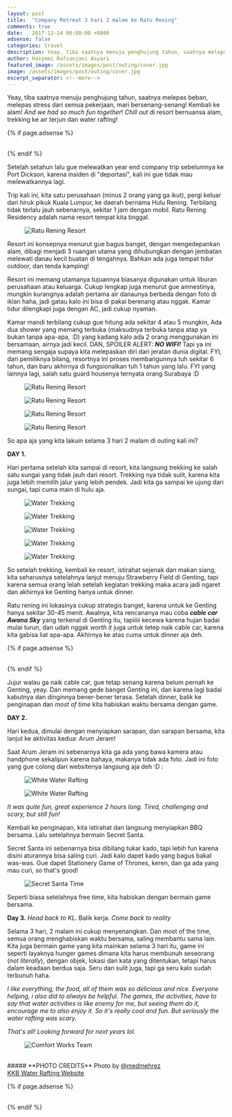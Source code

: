 ```yaml
---
layout: post
title:  "Company Retreat 3 hari 2 malem ke Ratu Rening"
comments: true
date:   2017-12-14 00:00:00 +0800
adsense: false
categories: travel
description: Yeay, tiba saatnya menuju penghujung tahun, saatnya melepas beban, melepas stress dari semua pekerjaan, mari bersenang-senang! Kembali ke alam! And we had so much fun together! Chill out di resort bernuansa alam, trekking ke air terjun dan water rafting!
author: Hasyemi Rafsanjani Asyari
featured_image: /assets/images/post/outing/cover.jpg
image: /assets/images/post/outing/cover.jpg
excerpt_separator: <!--more-->
---
```


Yeay, tiba saatnya menuju penghujung tahun, saatnya melepas beban, melepas stress dari semua pekerjaan, mari bersenang-senang! Kembali ke alam! _And we had so much fun together_! _Chill out_ di resort bernuansa alam, trekking ke air terjun dan water rafting!

{% if page.adsense %}
<div class="ads">
	<script async src="//pagead2.googlesyndication.com/pagead/js/adsbygoogle.js"></script>
	<!-- Banner_ads_responsif -->
	<ins class="adsbygoogle"
	     style="display:block"
	     data-ad-client="ca-pub-9523208256804448"
	     data-ad-slot="9139195523"
	     data-ad-format="auto"></ins>
	<script>
	(adsbygoogle = window.adsbygoogle || []).push({});
	</script>
</div>
<br/>
{% endif %}

Setelah setahun lalu gue melewatkan year end company trip sebelumnya ke Port Dickson, karena insiden di "deportasi", kali ini gue tidak mau melewatkannya lagi.

Trip kali ini, kita satu perusahaan (minus 2 orang yang ga ikut), pergi keluar dari hiruk pikuk Kuala Lumpur, ke daerah bernama Hulu Rening. Terbilang tidak terlalu jauh sebenarnya, sekitar 1 jam dengan mobil. Ratu Rening Residency adalah nama resort tempat kita tinggal.

<div class="photoset-grid grid">
	<div class="grid--item grid--twelve">
		<figure>
		  <img src="/assets/images/post/outing/cover.jpg" alt="Ratu Rening Resort" title="Ratu Rening Resort" />		   
		</figure>		
	</div>		
</div>

Resort ini konsepnya menurut gue bagus banget, dengan mengedepankan alam, dibagi menjadi 3 ruangan utama yang dihubungkan dengan jembatan melewati danau kecil buatan di tengahnya. Bahkan ada juga tempat tidur outdoor, dan tenda kamping!

Resort ini memang utamanya tujuannya biasanya digunakan untuk liburan perusahaan atau keluarga. Cukup lengkap juga menurut gue amnestinya, mungkin kurangnya adalah pertama air danaunya berbeda dengan foto di iklan haha, jadi gatau kalo ini bisa di pakai berenang atau nggak. Kamar tidur dilengkapi juga dengan AC, jadi cukup nyaman.

Kamar mandi terbilang cukup gue hitung ada sekitar 4 atau 5 mungkin, Ada dua shower yang memang terbuka (maksudnya terbuka tanpa atap ya bukan tanpa apa-apa, :D) yang kadang kalo ada 2 orang menggunakan ini bersamaan, airnya jadi kecil. DAN, SPOILER ALERT: _**NO WIFI!**_ Tapi ya ini memang sengaja supaya kita melepaskan diri dari jeratan dunia digital. FYI, dari pemiliknya bilang, resortnya ini proses membangunnya tuh sekitar 6 tahun, dan baru akhirnya di fungsionalkan tuh 1 tahun yang lalu. FYI yang lainnya lagi, salah satu guard housenya ternyata orang Surabaya :D

<div class="photoset-grid grid">
	<div class="grid--item grid--twelve">
		<figure>
		  <img src="/assets/images/post/outing/1.jpg" alt="Ratu Rening Resort" title="Ratu Rening Resort" />		   
		</figure>		
	</div>		
	<div class="grid--item grid--six">
		<figure>
		  <img src="/assets/images/post/outing/3.jpg" alt="Ratu Rening Resort" title="Ratu Rening Resort" />		   
		</figure>		
	</div>
	<div class="grid--item grid--six">
		<figure>
		  <img src="/assets/images/post/outing/4.jpg" alt="Ratu Rening Resort" title="Ratu Rening Resort" />		   
		</figure>		
	</div>
	<div class="grid--item grid--twelve">
		<figure>
		  <img src="/assets/images/post/outing/2.jpg" alt="Ratu Rening Resort" title="Ratu Rening Resort" />		   
		</figure>		
	</div>
</div>

So apa aja yang kita lakuin selama 3 hari 2 malam di outing kali ini?

**DAY 1.**

Hari pertama setelah kita sampai di resort, kita langsung trekking ke salah satu sungai yang tidak jauh dari resort. Trekking nya tidak sulit, karena kita juga lebih memilih jalur yang lebih pendek. Jadi kita ga sampai ke ujung dari sungai, tapi cuma main di hulu aja.

<div class="photoset-grid grid">
		<div class="grid--item grid--six">
		<figure>
		  <img src="/assets/images/post/outing/5.jpg" alt="Water Trekking" title="Water Trekking" />
		</figure>		
	</div>
	<div class="grid--item grid--six">
		<figure>
		  <img src="/assets/images/post/outing/6.jpg" alt="Water Trekking" title="Water Trekking" />
		</figure>		
	</div>
	<div class="grid--item grid--six">
		<figure>
		  <img src="/assets/images/post/outing/7.jpg" alt="Water Trekking" title="Water Trekking" />
		</figure>		
	</div>
	<div class="grid--item grid--six">
		<figure>
		  <img src="/assets/images/post/outing/8.jpg" alt="Water Trekking" title="Water Trekking" />
		</figure>		
	</div>
	<div class="grid--item grid--twelve">
		<figure>
		  <img src="/assets/images/post/outing/9.jpg" alt="Water Trekking" title="Water Trekking" />
		</figure>		
	</div>
</div>


So setelah trekking, kembali ke resort, istirahat sejenak dan makan siang, kita seharusnya setelahnya lanjut menuju Strawberry Field di Genting, tapi karena semua orang lelah setelah kegiatan trekking maka acara jadi ngaret dan akhirnya ke Genting hanya untuk dinner.

Ratu rening ini lokasinya cukup strategis banget, karena untuk ke Genting hanya sekitar 30-45 menit. Awalnya, kita rencananya mau coba _**cable car Awana Sky**_ yang terkenal di Genting itu, tapiiiii kecewa karena hujan badai mulai turun, dan udah nggak _worth it_ juga untuk tetep naik cable car, karena kita gabisa liat apa-apa. Akhirnya ke atas cuma untuk dinner aja deh.

{% if page.adsense %}
<div class="ads">
	<script async src="//pagead2.googlesyndication.com/pagead/js/adsbygoogle.js"></script>
	<ins class="adsbygoogle"
	     style="display:block; text-align:center;"
	     data-ad-layout="in-article"
	     data-ad-format="fluid"
	     data-ad-client="ca-pub-9523208256804448"
	     data-ad-slot="3264762757"></ins>
	<script>
	     (adsbygoogle = window.adsbygoogle || []).push({});
	</script>
</div>
<br/>
{% endif %}

Jujur walau ga naik cable car, gue tetap senang karena belum pernah ke Genting, yeay. Dan memang gede banget Genting ini, dan karena lagi badai kabutnya dan dinginnya bener-bener terasa. Setelah dinner, balik ke penginapan dan _most of time_ kita habiskan waktu bersama dengan game.

**DAY 2.**

Hari kedua, dimulai dengan menyiapkan sarapan, dan sarapan bersama, kita lanjut ke aktivitas kedua: Arum Jeram!

Saat Arum Jeram ini sebenarnya kita ga ada yang bawa kamera atau handphone sekalipun karena bahaya, makanya tidak ada foto. Jadi ini foto yang gue colong dari websitenya langsung aja deh :D :

<div class="photoset-grid grid">
		<div class="grid--item grid--six">
		<figure>
		  <img src="/assets/images/post/outing/10.jpg" alt="White Water Rafting" title="White Water Rafting" />
		</figure>		
	</div>
	<div class="grid--item grid--six">
		<figure>
		  <img src="/assets/images/post/outing/11.jpg" alt="White Water Rafting" title="White Water Rafting" />
		</figure>		
	</div>	
</div>

_It was quite fun, great experience 2 hours long. Tired, challenging and scary, but still fun!_ 

Kembali ke penginapan, kita istirahat dan langsung menyiapkan BBQ bersama. Lalu setelahnya bermain Secret Santa.

Secret Santa ini sebenarnya bisa dibilang tukar kado, tapi lebih fun karena disini aturannya bisa saling curi. Jadi kalo dapet kado yang bagus bakal was-was. Gue dapet Stationery Game of Thrones, keren, dan ga ada yang mau curi, so that's good!

<div class="photoset-grid grid">
	<div class="grid--item grid--twelve">
		<figure>
		  <img src="/assets/images/post/outing/12.jpg" alt="Secret Santa Time" title="Secret Santa Time" />
		</figure>		
	</div>		
</div>

Seperti biasa setelahnya free time, kita habiskan dengan bermain game bersama.

**Day 3.**
_Head back to KL_. Balik kerja. _Come back to reality_


Selama 3 hari, 2 malam ini cukup menyenangkan. Dan most of the time, semua orang menghabiskan waktu bersama, saling membantu sama lain. Kita juga bermain game yang kita mainkan selama 3 hari itu, game ini seperti layaknya hunger games dimana kita harus membunuh seseorang (_not literally_), dengan objek, lokasi dan kata yang ditentukan, tetapi harus dalam keadaan berdua saja. Seru dan sulit juga, tapi ga seru kalo sudah terbunuh haha.

_I like everything, the food, all of them was so delicious and nice. Everyone helping, i also did to always be helpful. The games, the activities, have to say that water activities is like enemy for me, but seeing them do it, encourage me to also enjoy it. 
So it's really cool and fun. But seriously the water rafting was scary._

_That's all! Looking forward for next years lol._

<div class="photoset-grid grid">
	<div class="grid--item grid--twelve">
		<figure>
		  <img src="/assets/images/post/outing/13.jpg" alt="Comfort Works Team" title="Comfort Works Team" />
		</figure>		
	</div>		
</div>

<br/>
##### **PHOTO CREDITS**
Photo by <a href="https://www.instagram.com/medmehrez/" title="Mo" target="_blank">@medmehrez</a><br/>
<a href="http://malaysia-whitewater-rafting.com/" title="water rafting">KKB Water Rafting Website</a>

{% if page.adsense %}
<div class="ads">
	<script async src="//pagead2.googlesyndication.com/pagead/js/adsbygoogle.js"></script>
	<!-- Footer_ads -->
	<ins class="adsbygoogle"
	     style="display:block"
	     data-ad-client="ca-pub-9523208256804448"
	     data-ad-slot="9003587861"
	     data-ad-format="auto"></ins>
	<script>
	(adsbygoogle = window.adsbygoogle || []).push({});
	</script>
</div>
<br/>
{% endif %}